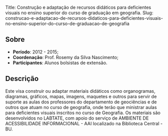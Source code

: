Title: Construção e adaptação de recursos didáticos para deficientes visuais no ensino superior do curso de graduação em geografia.
Slug: construcao-e-adaptacao-de-recursos-didaticos-para-deficientes-visuais-no-ensino-superior-do-curso-de-graduacao-de-geografia

## Sobre

- **Período**: 2012 - 2015;
- **Coordenação**: Prof. Rosemy da Silva Nascimento;
- **Participantes**: Alunos bolsistas de extensão.

## Descrição

Este visa construir ou adaptar materiais didáticos como organogramas,
diagramas, gráficos, mapas, imagens, maquetes e outros para servir de suporte
as aulas dos professores do departamento de geociências e de outros que atuam
no curso de geografia, onde terão que ministrar aulas para deficientes visuais
inscritos no curso de Geografia. Os materiais são desenvolvidos no LABTATE, com
apoio do serviço de AMBIENTE DE ACESSIBILIDADE INFORMACIONAL - AAI localizado
na Biblioteca Central - BU.

